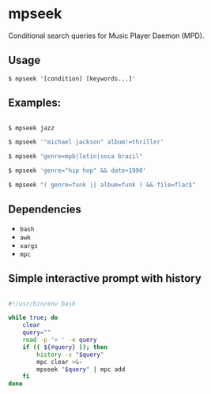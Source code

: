 # mpseek

Conditional search queries for Music Player Daemon (MPD).

## Usage

`$ mpseek '[condition] [keywords...]'`

## Examples:

```sh

$ mpseek jazz

$ mpseek '"michael jackson" album!=thriller'

$ mpseek "genre=mpb|latin|soca brazil"

$ mpseek 'genre="hip hop" && date>1990'

$ mpseek "( genre=funk || album=funk ) && file=flac$"
```

## Dependencies

 - `bash`
 - `awk`
 - `xargs`
 - `mpc`

## Simple interactive prompt with history

```sh

#!/usr/bin/env bash

while true; do
    clear
    query=""
    read -p '> ' -e query
    if (( ${#query} )); then
        history -s "$query"
        mpc clear >&-
        mpseek "$query" | mpc add
    fi
done
```
